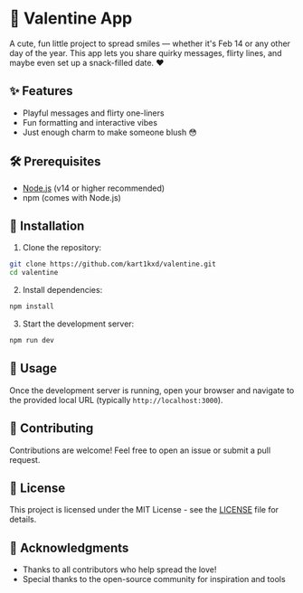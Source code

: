 ﻿# 💫 Valentine App

A cute, fun little project to spread smiles — whether it's Feb 14 or any other day of the year. This app lets you share quirky messages, flirty lines, and maybe even set up a snack-filled date. ❤️

## ✨ Features

- Playful messages and flirty one-liners
- Fun formatting and interactive vibes
- Just enough charm to make someone blush 😳

## 🛠️ Prerequisites

- [Node.js](https://nodejs.org/) (v14 or higher recommended)
- npm (comes with Node.js)

## 🚀 Installation

1. Clone the repository:
```bash
git clone https://github.com/kart1kxd/valentine.git
cd valentine
```

2. Install dependencies:
```bash
npm install
```

3. Start the development server:
```bash
npm run dev
```

## 📝 Usage

Once the development server is running, open your browser and navigate to the provided local URL (typically `http://localhost:3000`).

## 🤝 Contributing

Contributions are welcome! Feel free to open an issue or submit a pull request.

## 📄 License

This project is licensed under the MIT License - see the [LICENSE](LICENSE) file for details.

## 💖 Acknowledgments

- Thanks to all contributors who help spread the love!
- Special thanks to the open-source community for inspiration and tools

